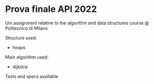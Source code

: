 # Prova finale API 2022
Uni assignment relative to the algorithm and data structures course @ Politecnico di Milano

Structure used:
  - heaps

Main algorithm used: 
  - dijkstra

Tests and specs available
